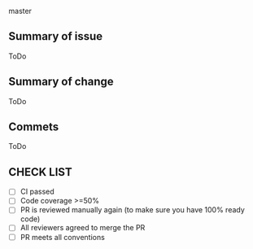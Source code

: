 master
## Summary of issue

ToDo

## Summary of change

ToDo

## Commets

ToDo

## CHECK LIST
- [ ]  СI passed
- [ ]  Сode coverage >=50%
- [ ]  PR is reviewed manually again (to make sure you have 100% ready code)
- [ ]  All reviewers agreed to merge the PR
- [ ]  PR meets all conventions
